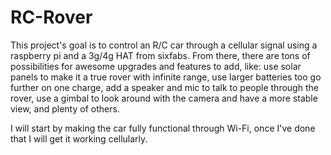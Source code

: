 # RC-Rover
This project's goal is to control an R/C car through a cellular signal using a raspberry pi and a 3g/4g HAT from sixfabs. From there, there are tons of possibilities for awesome upgrades and features to add, like: use solar panels to make it a true rover with infinite range, use larger batteries too go further on one charge, add a speaker and mic to talk to people through the rover, use a gimbal to look around with the camera and have a more stable view, and plenty of others.

I will start by making the car fully functional through Wi-Fi, once I've done that I will get it working cellularly.

